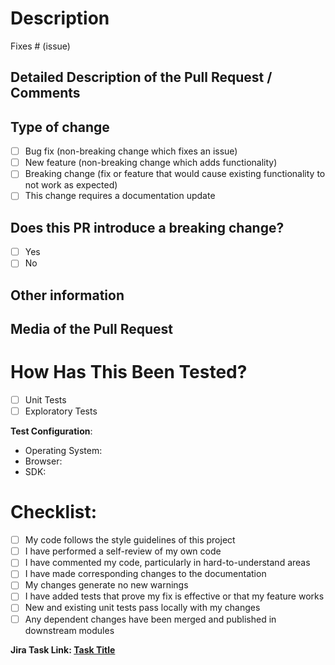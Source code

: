 # Description

<!--- Please include a summary of the change and which issue is fixed. Please also include relevant motivation and context. List any dependencies that are required for this change. -->

Fixes # (issue)

## Detailed Description of the Pull Request / Comments

<!-- Please describe the pull request details. You can add comments, thoughts, notes, etc. For better understanding, you can write line by line, item by item. This is important for the pull request and feature details. -->

## Type of change

<!-- Please delete options that are not relevant. -->

- [ ] Bug fix (non-breaking change which fixes an issue)
- [ ] New feature (non-breaking change which adds functionality)
- [ ] Breaking change (fix or feature that would cause existing functionality to not work as expected)
- [ ] This change requires a documentation update

## Does this PR introduce a breaking change?

- [ ] Yes
- [ ] No

## Other information

<!-- If this PR contains a breaking change, please describe the impact and migration path for existing applications.-->

## Media of the Pull Request

<!-- Inserting media (photos, videos) to pull request is important. Because we must make sure the UI changes are stable on the codebase (production). For example, providing different looks of the task responsive design might be useful. -->

# How Has This Been Tested?

<!-- Please describe the tests that you ran to verify your changes. Provide instructions so we can reproduce. Please also list any relevant details for your test configuration -->

- [ ] Unit Tests
- [ ] Exploratory Tests

**Test Configuration**:

- Operating System:
- Browser:
- SDK:

# Checklist:

- [ ] My code follows the style guidelines of this project
- [ ] I have performed a self-review of my own code
- [ ] I have commented my code, particularly in hard-to-understand areas
- [ ] I have made corresponding changes to the documentation
- [ ] My changes generate no new warnings
- [ ] I have added tests that prove my fix is effective or that my feature works
- [ ] New and existing unit tests pass locally with my changes
- [ ] Any dependent changes have been merged and published in downstream modules

**Jira Task Link: [Task Title](task-link)**
